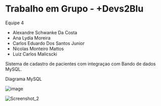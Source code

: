 # Trabalho  em Grupo - +Devs2Blu

Equipe 4
* Alexandre Schwanke Da Costa
* Ana Lydia Moreira
* Carlos Eduardo Dos Santos Junior 
* Nicolas Monteiro Mattos 
* Luiz Carlos Malicscki

Sistema de cadastro de pacientes com integraçao com Bando de dados MySQL.

Diagrama MySQL

![image](https://user-images.githubusercontent.com/106198134/195342853-175fbaf7-4764-49d8-843f-8cfca726a253.png)


![Screenshot_2](https://user-images.githubusercontent.com/106198134/195342567-239d0590-fdf7-4c8a-b765-9dc533588eae.jpg)
